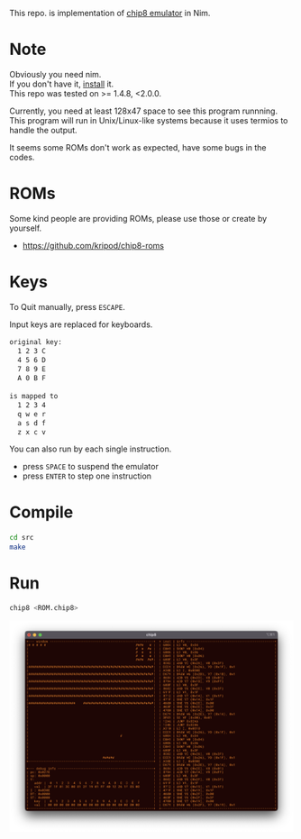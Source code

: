This repo. is implementation of [chip8 emulator](http://devernay.free.fr/hacks/chip8/C8TECH10.HTM) in Nim.

# Note
Obviously you need nim.  
If you don't have it, [install](https://nim-lang.org/install_unix.html) it.  
This repo was tested on >= 1.4.8, <2.0.0.

Currently, you need at least 128x47 space to see this program runnning.
This program will run in Unix/Linux-like systems because it uses termios to handle the output.

It seems some ROMs don't work as expected, have some bugs in the codes.

# ROMs
Some kind people are providing ROMs, please use those or create by yourself.
- https://github.com/kripod/chip8-roms

# Keys
To Quit manually, press `ESCAPE`.

Input keys are replaced for keyboards.
```
original key:
  1 2 3 C
  4 5 6 D
  7 8 9 E
  A 0 B F

is mapped to
  1 2 3 4
  q w e r
  a s d f
  z x c v
```

You can also run by each single instruction.
- press `SPACE` to suspend the emulator
- press `ENTER` to step one instruction

# Compile
```sh
cd src
make
```

# Run
```sh
chip8 <ROM.chip8>
```

![sample image of emulator is runnning](img/sample_image.png)
